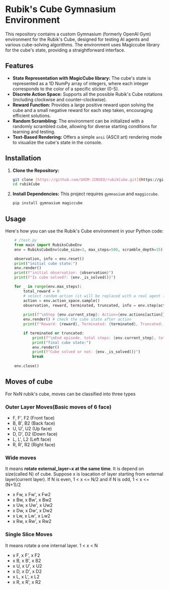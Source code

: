 # Rubik's Cube Gymnasium Environment

This repository contains a custom Gymnasium (formerly OpenAI Gym) environment for the Rubik's Cube, designed for testing AI agents and various cube-solving algorithms. The environment uses Magiccube library for the cube's state, providing a straightforward interface.

## Features

* **State Representation with MagicCube library:** The cube's state is represented as a 1D NumPy array of integers, where each integer corresponds to the color of a specific sticker (0-5).
* **Discrete Action Space:** Supports all the possible Rubik's Cube rotations (including clockwise and counter-clockwise).
* **Reward Function:** Provides a large positive reward upon solving the cube and a small negative reward for each step taken, encouraging efficient solutions.
* **Random Scrambling:** The environment can be initialized with a randomly scrambled cube, allowing for diverse starting conditions for learning and testing.
* **Text-Based Rendering:** Offers a simple `ansi` (ASCII art) rendering mode to visualize the cube's state in the console.

## Installation

1.  **Clone the Repository:**
    ```bash
    git clone [https://github.com/SHIM-JINSEO/rubikCube.git](https://github.com/SHIM-JINSEO/rubikCube.git)
    cd rubikCube
    ```

2.  **Install Dependencies:**
    This project requires `gymnasium` and `maggiccube`.
    ```bash
    pip install gymnasium magiccube
    ```

## Usage

Here's how you can use the Rubik's Cube environment in your Python code:

```python
    # /test.py
    from main import RubiksCubeEnv
    env = RubiksCubeEnv(cube_size=3, max_steps=500, scramble_depth=15) 

    observation, info = env.reset()
    print("initial cube state:")
    env.render()
    print(f"initial observation: {observation}")
    print(f"Is cube solved?: {env._is_solved()}")

    for _ in range(env.max_steps):
        total_reward = 0
        # select random action (it will be replaced with a real agent later)
        action = env.action_space.sample() 
        observation, reward, terminated, truncated, info = env.step(action)
        
        print(f"\nStep {env.current_step}: Action={env.actions[action]}")
        env.render() # check the cube state after action
        print(f"Reward: {reward}, Terminated: {terminated}, Truncated: {truncated}")

        if terminated or truncated:
            print(f"\nEnd episode. total steps: {env.current_step}, total reward: {total_reward}")
            print("final cube state:")
            env.render()
            print(f"Cube solved or not: {env._is_solved()}")
            break
    
    env.close()
```

## Moves of cube
For NxN rubik's cube, moves can be classified into three types
### Outer Layer Moves(Basic moves of 6 face)
- F, F', F2 (Front face)
- B, B', B2 (Back face)
- U, U', U2 (Up face)
- D, D', D2 (Down face)
- L, L', L2 (Left face)
- R, R', R2 (Right face)
### Wide moves
It means **rotate  external_layer~x at the same time**.
It is depend on size(called N) of cube. Suppose x is loacation of layer starting from external layer(current layer).
If N is even, 1 < x <= N/2 and if N is odd, 1 < x <= (N+1)/2
- x Fw, x Fw', x Fw2
- x Bw, x Bw', x Bw2 
- x Uw, x Uw', x Uw2 
- x Dw, x Dw', x Dw2 
- x Lw, x Lw', x Lw2 
- x Rw, x Rw', x Rw2
### Single Slice Moves
It means rotate a one internal layer. 1 < x < N
- x F, x F', x F2 
- x B, x B', x B2 
- x U, x U', x U2 
- x D, x D', x D2 
- x L, x L', x L2 
- x R, x R', x R2
